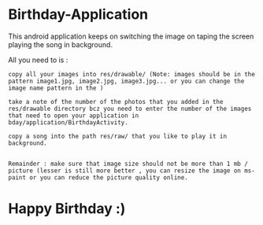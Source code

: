# Birthday-Application

This android application keeps on switching the image on taping the screen playing the song in background.


All you need to is :

    copy all your images into res/drawable/ (Note: images should be in the pattern image1.jpg, image2.jpg, image3.jpg... or you can change the image name pattern in the )
    
    take a note of the number of the photos that you added in the res/drawable directory bcz you need to enter the number of the images that need to open your application in bday/application/BirthdayActivity.
    
    copy a song into the path res/raw/ that you like to play it in background.
    
    
    Remainder : make sure that image size should not be more than 1 mb / picture (lesser is still more better , you can resize the image on ms-paint or you can reduce the picture quality online.
    
# Happy Birthday :)

